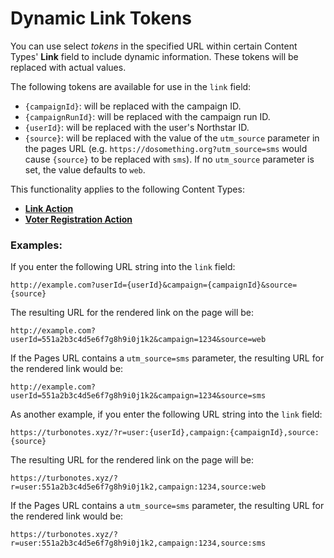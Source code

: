 # Dynamic Link Tokens

You can use select _tokens_ in the specified URL within certain Content Types' **Link** field to include dynamic information. These tokens will be replaced with actual values.

The following tokens are available for use in the `link` field:

- `{campaignId}`: will be replaced with the campaign ID.
- `{campaignRunId}`: will be replaced with the campaign run ID.
- `{userId}`: will be replaced with the user's Northstar ID.
- `{source}`: will be replaced with the value of the `utm_source` parameter in the pages URL (e.g. `https://dosomething.org?utm_source=sms` would cause `{source}` to be replaced with `sms`). If no `utm_source` parameter is set, the value defaults to `web`.

This functionality applies to the following Content Types:

- [**Link Action**](./actions/link-action.md)
- [**Voter Registration Action**](./actions/voter-registration-action.md)

### Examples:

If you enter the following URL string into the `link` field:

```http
http://example.com?userId={userId}&campaign={campaignId}&source={source}
```

The resulting URL for the rendered link on the page will be:

```http
http://example.com?userId=551a2b3c4d5e6f7g8h9i0j1k2&campaign=1234&source=web
```

If the Pages URL contains a `utm_source=sms` parameter, the resulting URL for the rendered link would be:

```http
http://example.com?userId=551a2b3c4d5e6f7g8h9i0j1k2&campaign=1234&source=sms
```

As another example, if you enter the following URL string into the `link` field:

```http
https://turbonotes.xyz/?r=user:{userId},campaign:{campaignId},source:{source}
```

The resulting URL for the rendered link on the page will be:

```http
https://turbonotes.xyz/?r=user:551a2b3c4d5e6f7g8h9i0j1k2,campaign:1234,source:web
```

If the Pages URL contains a `utm_source=sms` parameter, the resulting URL for the rendered link would be:

```http
https://turbonotes.xyz/?r=user:551a2b3c4d5e6f7g8h9i0j1k2,campaign:1234,source:sms
```
